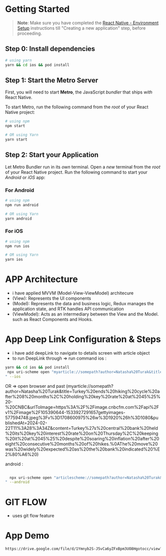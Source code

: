 # Getting Started

>**Note**: Make sure you have completed the [React Native - Environment Setup](https://reactnative.dev/docs/environment-setup) instructions till "Creating a new application" step, before proceeding.
>
## Step 0: Install dependencies 

 ```bash
# using yarn
yarn && cd ios && pod install
```

## Step 1: Start the Metro Server

First, you will need to start **Metro**, the JavaScript _bundler_ that ships _with_ React Native.

To start Metro, run the following command from the _root_ of your React Native project:

```bash
# using npm
npm start

# OR using Yarn
yarn start
```

## Step 2: Start your Application

Let Metro Bundler run in its _own_ terminal. Open a _new_ terminal from the _root_ of your React Native project. Run the following command to start your _Android_ or _iOS_ app:

### For Android

```bash
# using npm
npm run android

# OR using Yarn
yarn android
```

### For iOS

```bash
# using npm
npm run ios

# OR using Yarn
yarn ios
```

# APP Architecture 

- i have applied MVVM (Model-View-ViewModel) architecure
- (View): Represents the UI components
- (Model): Represents the data and business logic, Redux manages the application state, and RTK handles API communication
- (ViewModel): Acts as an intermediary between the View and the Model. such as React Components and Hooks.

# App Deep Link Configuration & Steps

- i have add deepLink to navigate to details screen with article object
- to run DeepLink through => run command
   ios :
```bash
yarn && cd ios && pod install
 npx uri-scheme open "myarticle://somepath?author=Natasha%20Turak&title=Turkey%20ends%20hiking%20cycle%20after%208%20months%2C%20holding%20key%20rate%20at%2045%25%20-%20CNBC&urlToImage=https%3A%2F%2Fimage.cnbcfm.com%2Fapi%2Fv1%2Fimage%2F105390644-1533927291657gettyimages-577594748.jpeg%3Fv%3D1708600975%26w%3D1920%26h%3D1080&publishedAt=2024-02-22T11%3A28%3A34Z&content=Turkey%27s%20central%20bank%20held%20its%20key%20interest%20rate%20on%20Thursday%2C%20keeping%20it%20at%2045%25%20despite%20soaring%20inflation%20after%20eight%20consecutive%20months%20of%20hikes.%0AThe%20move%20was%20widely%20expected%20as%20the%20bank%20indicated%20%E2%80%A6%20
" --ios
```
   OR => open browser and past (myarticle://somepath?author=Natasha%20Turak&title=Turkey%20ends%20hiking%20cycle%20after%208%20months%2C%20holding%20key%20rate%20at%2045%25%20-%20CNBC&urlToImage=https%3A%2F%2Fimage.cnbcfm.com%2Fapi%2Fv1%2Fimage%2F105390644-1533927291657gettyimages-577594748.jpeg%3Fv%3D1708600975%26w%3D1920%26h%3D1080&publishedAt=2024-02-22T11%3A28%3A34Z&content=Turkey%27s%20central%20bank%20held%20its%20key%20interest%20rate%20on%20Thursday%2C%20keeping%20it%20at%2045%25%20despite%20soaring%20inflation%20after%20eight%20consecutive%20months%20of%20hikes.%0AThe%20move%20was%20widely%20expected%20as%20the%20bank%20indicated%20%E2%80%A6%20)
  

   android :
 ```bash
   
   npx uri-scheme open "articlescheme://somepath?author=Natasha%20Turak&title=Turkey%20ends%20hiking%20cycle%20after%208%20months%2C%20holding%20key%20rate%20at%2045%25%20-%20CNBC&urlToImage=https%3A%2F%2Fimage.cnbcfm.com%2Fapi%2Fv1%2Fimage%2F105390644-1533927291657gettyimages-577594748.jpeg%3Fv%3D1708600975%26w%3D1920%26h%3D1080&publishedAt=2024-02-22T11%3A28%3A34Z&content=Turkey%27s%20central%20bank%20held%20its%20key%20interest%20rate%20on%20Thursday%2C%20keeping%20it%20at%2045%25%20despite%20soaring%20inflation%20after%20eight%20consecutive%20months%20of%20hikes.%0AThe%20move%20was%20widely%20expected%20as%20the%20bank%20indicated%20%E2%80%A6%20
" --android
```



# GIT FLOW

- uses git flow feature 


# App Demo

 ```bash
https://drive.google.com/file/d/1Ymnyb2S-J5vCa6yZFxBpm3UO8Hgotocc/view?usp=sharing
```
